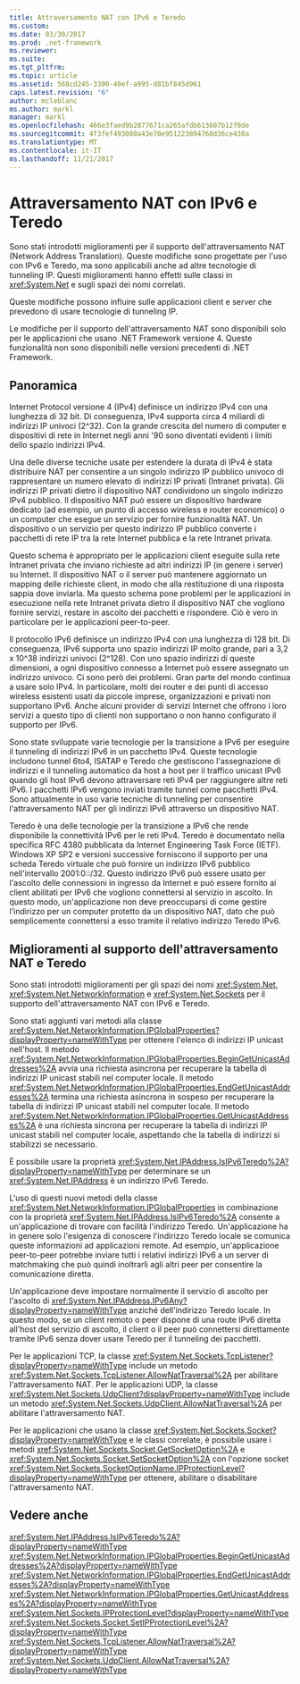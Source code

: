 ```yaml
---
title: Attraversamento NAT con IPv6 e Teredo
ms.custom: 
ms.date: 03/30/2017
ms.prod: .net-framework
ms.reviewer: 
ms.suite: 
ms.tgt_pltfrm: 
ms.topic: article
ms.assetid: 568cd245-3300-49ef-a995-d81bf845d961
caps.latest.revision: "6"
author: mcleblanc
ms.author: markl
manager: markl
ms.openlocfilehash: 466e3faed9b2877671ca265afdb613607b12f0de
ms.sourcegitcommit: 4f3fef493080a43e70e951223894768d36ce430a
ms.translationtype: MT
ms.contentlocale: it-IT
ms.lasthandoff: 11/21/2017
---
```

# <a name="nat-traversal-using-ipv6-and-teredo"></a>Attraversamento NAT con IPv6 e Teredo
Sono stati introdotti miglioramenti per il supporto dell'attraversamento NAT (Network Address Translation). Queste modifiche sono progettate per l'uso con IPv6 e Teredo, ma sono applicabili anche ad altre tecnologie di tunneling IP. Questi miglioramenti hanno effetti sulle classi in <xref:System.Net> e sugli spazi dei nomi correlati.  
  
 Queste modifiche possono influire sulle applicazioni client e server che prevedono di usare tecnologie di tunneling IP.  
  
 Le modifiche per il supporto dell'attraversamento NAT sono disponibili solo per le applicazioni che usano .NET Framework versione 4. Queste funzionalità non sono disponibili nelle versioni precedenti di .NET Framework.  
  
## <a name="overview"></a>Panoramica  
 Internet Protocol versione 4 (IPv4) definisce un indirizzo IPv4 con una lunghezza di 32 bit. Di conseguenza, IPv4 supporta circa 4 miliardi di indirizzi IP univoci (2^32). Con la grande crescita del numero di computer e dispositivi di rete in Internet negli anni '90 sono diventati evidenti i limiti dello spazio indirizzi IPv4.  
  
 Una delle diverse tecniche usate per estendere la durata di IPv4 è stata distribuire NAT per consentire a un singolo indirizzo IP pubblico univoco di rappresentare un numero elevato di indirizzi IP privati (Intranet privata). Gli indirizzi IP privati dietro il dispositivo NAT condividono un singolo indirizzo IPv4 pubblico. Il dispositivo NAT può essere un dispositivo hardware dedicato (ad esempio, un punto di accesso wireless e router economico) o un computer che esegue un servizio per fornire funzionalità NAT. Un dispositivo o un servizio per questo indirizzo IP pubblico converte i pacchetti di rete IP tra la rete Internet pubblica e la rete Intranet privata.  
  
 Questo schema è appropriato per le applicazioni client eseguite sulla rete Intranet privata che inviano richieste ad altri indirizzi IP (in genere i server) su Internet. Il dispositivo NAT o il server può mantenere aggiornato un mapping delle richieste client, in modo che alla restituzione di una risposta sappia dove inviarla. Ma questo schema pone problemi per le applicazioni in esecuzione nella rete Intranet privata dietro il dispositivo NAT che vogliono fornire servizi, restare in ascolto dei pacchetti e rispondere. Ciò è vero in particolare per le applicazioni peer-to-peer.  
  
 Il protocollo IPv6 definisce un indirizzo IPv4 con una lunghezza di 128 bit. Di conseguenza, IPv6 supporta uno spazio indirizzi IP molto grande, pari a 3,2 x 10^38 indirizzi univoci (2^128). Con uno spazio indirizzi di queste dimensioni, a ogni dispositivo connesso a Internet può essere assegnato un indirizzo univoco. Ci sono però dei problemi. Gran parte del mondo continua a usare solo IPv4. In particolare, molti dei router e dei punti di accesso wireless esistenti usati da piccole imprese, organizzazioni e privati non supportano IPv6. Anche alcuni provider di servizi Internet che offrono i loro servizi a questo tipo di clienti non supportano o non hanno configurato il supporto per IPv6.  
  
 Sono state sviluppate varie tecnologie per la transizione a IPv6 per eseguire il tunneling di indirizzi IPv6 in un pacchetto IPv4. Queste tecnologie includono tunnel 6to4, ISATAP e Teredo che gestiscono l'assegnazione di indirizzi e il tunneling automatico da host a host per il traffico unicast IPv6 quando gli host IPv6 devono attraversare reti IPv4 per raggiungere altre reti IPv6. I pacchetti IPv6 vengono inviati tramite tunnel come pacchetti IPv4. Sono attualmente in uso varie tecniche di tunneling per consentire l'attraversamento NAT per gli indirizzi IPv6 attraverso un dispositivo NAT.  
  
 Teredo è una delle tecnologie per la transizione a IPv6 che rende disponibile la connettività IPv6 per le reti IPv4. Teredo è documentato nella specifica RFC 4380 pubblicata da Internet Engineering Task Force (IETF). Windows XP SP2 e versioni successive forniscono il supporto per una scheda Teredo virtuale che può fornire un indirizzo IPv6 pubblico nell'intervallo 2001:0::/32. Questo indirizzo IPv6 può essere usato per l'ascolto delle connessioni in ingresso da Internet e può essere fornito ai client abilitati per IPv6 che vogliono connettersi al servizio in ascolto. In questo modo, un'applicazione non deve preoccuparsi di come gestire l'indirizzo per un computer protetto da un dispositivo NAT, dato che può semplicemente connettersi a esso tramite il relativo indirizzo Teredo IPv6.  
  
## <a name="enhancements-to-support-nat-traversal-and-teredo"></a>Miglioramenti al supporto dell'attraversamento NAT e Teredo  
 Sono stati introdotti miglioramenti per gli spazi dei nomi <xref:System.Net>, <xref:System.Net.NetworkInformation> e <xref:System.Net.Sockets> per il supporto dell'attraversamento NAT con IPv6 e Teredo.  
  
 Sono stati aggiunti vari metodi alla classe <xref:System.Net.NetworkInformation.IPGlobalProperties?displayProperty=nameWithType> per ottenere l'elenco di indirizzi IP unicast nell'host. Il metodo <xref:System.Net.NetworkInformation.IPGlobalProperties.BeginGetUnicastAddresses%2A> avvia una richiesta asincrona per recuperare la tabella di indirizzi IP unicast stabili nel computer locale. Il metodo <xref:System.Net.NetworkInformation.IPGlobalProperties.EndGetUnicastAddresses%2A> termina una richiesta asincrona in sospeso per recuperare la tabella di indirizzi IP unicast stabili nel computer locale. Il metodo <xref:System.Net.NetworkInformation.IPGlobalProperties.GetUnicastAddresses%2A> è una richiesta sincrona per recuperare la tabella di indirizzi IP unicast stabili nel computer locale, aspettando che la tabella di indirizzi si stabilizzi se necessario.  
  
 È possibile usare la proprietà <xref:System.Net.IPAddress.IsIPv6Teredo%2A?displayProperty=nameWithType> per determinare se un <xref:System.Net.IPAddress> è un indirizzo IPv6 Teredo.  
  
 L'uso di questi nuovi metodi della classe <xref:System.Net.NetworkInformation.IPGlobalProperties> in combinazione con la proprietà <xref:System.Net.IPAddress.IsIPv6Teredo%2A> consente a un'applicazione di trovare con facilità l'indirizzo Teredo. Un'applicazione ha in genere solo l'esigenza di conoscere l'indirizzo Teredo locale se comunica queste informazioni ad applicazioni remote. Ad esempio, un'applicazione peer-to-peer potrebbe inviare tutti i relativi indirizzi IPv6 a un server di matchmaking che può quindi inoltrarli agli altri peer per consentire la comunicazione diretta.  
  
 Un'applicazione deve impostare normalmente il servizio di ascolto per l'ascolto di <xref:System.Net.IPAddress.IPv6Any?displayProperty=nameWithType> anziché dell'indirizzo Teredo locale. In questo modo, se un client remoto o peer dispone di una route IPv6 diretta all'host del servizio di ascolto, il client o il peer può connettersi direttamente tramite IPv6 senza dover usare Teredo per il tunneling dei pacchetti.  
  
 Per le applicazioni TCP, la classe <xref:System.Net.Sockets.TcpListener?displayProperty=nameWithType> include un metodo <xref:System.Net.Sockets.TcpListener.AllowNatTraversal%2A> per abilitare l'attraversamento NAT. Per le applicazioni UDP, la classe <xref:System.Net.Sockets.UdpClient?displayProperty=nameWithType> include un metodo <xref:System.Net.Sockets.UdpClient.AllowNatTraversal%2A> per abilitare l'attraversamento NAT.  
  
 Per le applicazioni che usano la classe <xref:System.Net.Sockets.Socket?displayProperty=nameWithType> e le classi correlate, è possibile usare i metodi <xref:System.Net.Sockets.Socket.GetSocketOption%2A> e <xref:System.Net.Sockets.Socket.SetSocketOption%2A> con l'opzione socket <xref:System.Net.Sockets.SocketOptionName.IPProtectionLevel?displayProperty=nameWithType> per ottenere, abilitare o disabilitare l'attraversamento NAT.  
  
## <a name="see-also"></a>Vedere anche  
 <xref:System.Net.IPAddress.IsIPv6Teredo%2A?displayProperty=nameWithType>  
 <xref:System.Net.NetworkInformation.IPGlobalProperties.BeginGetUnicastAddresses%2A?displayProperty=nameWithType>  
 <xref:System.Net.NetworkInformation.IPGlobalProperties.EndGetUnicastAddresses%2A?displayProperty=nameWithType>  
 <xref:System.Net.NetworkInformation.IPGlobalProperties.GetUnicastAddresses%2A?displayProperty=nameWithType>  
 <xref:System.Net.Sockets.IPProtectionLevel?displayProperty=nameWithType>  
 <xref:System.Net.Sockets.Socket.SetIPProtectionLevel%2A?displayProperty=nameWithType>  
 <xref:System.Net.Sockets.TcpListener.AllowNatTraversal%2A?displayProperty=nameWithType>  
 <xref:System.Net.Sockets.UdpClient.AllowNatTraversal%2A?displayProperty=nameWithType>
